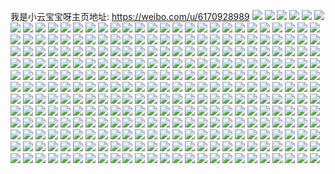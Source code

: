 我是小云宝宝呀主页地址: https://weibo.com/u/6170928989 
![](https://wx4.sinaimg.cn/mw2000/006JCAwJgy1h8vdi2n51jj32dc35se83.jpg) 
![](https://wx4.sinaimg.cn/mw2000/006JCAwJgy1h8vdi9lr8wj30z51avasx.jpg) 
![](https://wx4.sinaimg.cn/mw2000/006JCAwJgy1h8vdi5e61jj31za2n24qs.jpg) 
![](https://wx4.sinaimg.cn/mw2000/006JCAwJgy1h8vdi8o0kdj32792xoqv8.jpg) 
![](https://wx4.sinaimg.cn/mw2000/006JCAwJgy1h8qzz0ftbgj30u01407b1.jpg) 
![](https://wx4.sinaimg.cn/mw2000/006JCAwJgy1h8qzz0tp2rj30mf0twwiq.jpg) 
![](https://wx4.sinaimg.cn/mw2000/006JCAwJgy1h8qzz16yn5j30u0140gs0.jpg) 
![](https://wx4.sinaimg.cn/mw2000/006JCAwJgy1h8qzz01ancj30u014145h.jpg) 
![](https://wx4.sinaimg.cn/mw2000/006JCAwJgy1h8qzz1kyjaj30u0140jzi.jpg) 
![](https://wx4.sinaimg.cn/mw2000/006JCAwJgy1h8qzz1zsd6j30u0141wlx.jpg) 
![](https://wx4.sinaimg.cn/mw2000/006JCAwJgy1h8qzz2clldj30u0140133.jpg) 
![](https://wx4.sinaimg.cn/mw2000/006JCAwJgy1h8qzz2pp67j30u0140aj7.jpg) 
![](https://wx4.sinaimg.cn/mw2000/006JCAwJgy1h8qzz33f9aj30u0140k22.jpg) 
![](https://wx4.sinaimg.cn/mw2000/006JCAwJgy1h8lxfuu45tj30u0140wkh.jpg) 
![](https://wx4.sinaimg.cn/mw2000/006JCAwJgy1h8lxfv9z6dj30u014045n.jpg) 
![](https://wx4.sinaimg.cn/mw2000/006JCAwJgy1h8lxfw89s9j30u0140ael.jpg) 
![](https://wx4.sinaimg.cn/mw2000/006JCAwJgy1h8lxfwnbfkj30u014043o.jpg) 
![](https://wx4.sinaimg.cn/mw2000/006JCAwJgy1h8lxfxcwvuj30u0140n4b.jpg) 
![](https://wx4.sinaimg.cn/mw2000/006JCAwJgy1h8lxfwzrxuj30u0140gq7.jpg) 
![](https://wx4.sinaimg.cn/mw2000/006JCAwJgy1h8lxfuderxj30u0140af3.jpg) 
![](https://wx4.sinaimg.cn/mw2000/006JCAwJgy1h8lxfy33ikj30u0140tf4.jpg) 
![](https://wx4.sinaimg.cn/mw2000/006JCAwJgy1h8lxfxpuujj30u0140wky.jpg) 
![](https://wx4.sinaimg.cn/mw2000/006JCAwJgy1h8hlsh8xa3j30u0140tff.jpg) 
![](https://wx4.sinaimg.cn/mw2000/006JCAwJgy1h8hlsjrekwj30u014010q.jpg) 
![](https://wx4.sinaimg.cn/mw2000/006JCAwJgy1h8hlsjh24gj30u0140q9p.jpg) 
![](https://wx4.sinaimg.cn/mw2000/006JCAwJgy1h8azw20lu8j32352s7u0y.jpg) 
![](https://wx4.sinaimg.cn/mw2000/006JCAwJgy1h7yuu1u5k6j32c0340hdv.jpg) 
![](https://wx4.sinaimg.cn/mw2000/006JCAwJgy1h7yuu461x9j31xf2kkx6p.jpg) 
![](https://wx4.sinaimg.cn/mw2000/006JCAwJgy1h7yuu6eoi1j31ya2lq4qq.jpg) 
![](https://wx4.sinaimg.cn/mw2000/006JCAwJgy1h7yuu91ojcj32dc35s1kz.jpg) 
![](https://wx4.sinaimg.cn/mw2000/006JCAwJgy1h7yuubgijmj32dc35shdu.jpg) 
![](https://wx4.sinaimg.cn/mw2000/006JCAwJgy1h7yuuc4dnoj30r010011v.jpg) 
![](https://wx4.sinaimg.cn/mw2000/006JCAwJgy1h7yutz1zc7j321u2qh4qq.jpg) 
![](https://wx4.sinaimg.cn/mw2000/006JCAwJgy1h7yuueeq05j31y22leb2a.jpg) 
![](https://wx4.sinaimg.cn/mw2000/006JCAwJgy1h7yuuet528j30m90m9jsp.jpg) 
![](https://wx4.sinaimg.cn/mw2000/006JCAwJgy1h7m8jokdcdj32c03404qs.jpg) 
![](https://wx4.sinaimg.cn/mw2000/006JCAwJgy1h7m8jslje8j32c0340x6r.jpg) 
![](https://wx4.sinaimg.cn/mw2000/006JCAwJgy1h7m8jvazwuj322w2runpe.jpg) 
![](https://wx4.sinaimg.cn/mw2000/006JCAwJgy1h7m8jk9azvj31ll24s7wh.jpg) 
![](https://wx4.sinaimg.cn/mw2000/006JCAwJgy1h7m8jx6cp6j31m625ke81.jpg) 
![](https://wx4.sinaimg.cn/mw2000/006JCAwJgy1h7m8jzr777j32dc35shdu.jpg) 
![](https://wx4.sinaimg.cn/mw2000/006JCAwJgy1h7m8k2q6hhj32c03404qr.jpg) 
![](https://wx4.sinaimg.cn/mw2000/006JCAwJgy1h7m8k5lennj327v2yhx6q.jpg) 
![](https://wx4.sinaimg.cn/mw2000/006JCAwJgy1h7m8k7im4sj31p129db29.jpg) 
![](https://wx4.sinaimg.cn/mw2000/006JCAwJgy1h7m8nabhmej30by0byq3e.jpg) 
![](https://wx4.sinaimg.cn/mw2000/006JCAwJgy1h79nnofktrj31601k0gvu.jpg) 
![](https://wx4.sinaimg.cn/mw2000/006JCAwJgy1h79nnnpf2qj31601k0hdp.jpg) 
![](https://wx4.sinaimg.cn/mw2000/006JCAwJgy1h79nnqxyzjj31k01601kx.jpg) 
![](https://wx4.sinaimg.cn/mw2000/006JCAwJgy1h79nns5mtzj33402c0kjm.jpg) 
![](https://wx4.sinaimg.cn/mw2000/006JCAwJgy1h79nnp1rrgj31601k01i6.jpg) 
![](https://wx4.sinaimg.cn/mw2000/006JCAwJgy1h79nnq82w3j33402c07wi.jpg) 
![](https://wx4.sinaimg.cn/mw2000/006JCAwJgy1h72qjzf0n0j322j2rdqv6.jpg) 
![](https://wx4.sinaimg.cn/mw2000/006JCAwJgy1h72kq85ljjj32c0340u0y.jpg) 
![](https://wx4.sinaimg.cn/mw2000/006JCAwJgy1h72kqcdunuj32c03401l0.jpg) 
![](https://wx4.sinaimg.cn/mw2000/006JCAwJgy1h72kqflzebj32c0340e82.jpg) 
![](https://wx4.sinaimg.cn/mw2000/006JCAwJgy1h72kqi5jg7j32dc35sn3p.jpg) 
![](https://wx4.sinaimg.cn/mw2000/006JCAwJgy1h72kqkk8lkj31lf24ku0x.jpg) 
![](https://wx4.sinaimg.cn/mw2000/006JCAwJgy1h72kqnllqyj32c0340kjn.jpg) 
![](https://wx4.sinaimg.cn/mw2000/006JCAwJgy1h72kqr9rqgj32c0340hdv.jpg) 
![](https://wx4.sinaimg.cn/mw2000/006JCAwJgy1h72kq4x7fpj32c03407wj.jpg) 
![](https://wx4.sinaimg.cn/mw2000/006JCAwJgy1h72kqudiinj32dc35s7wj.jpg) 
![](https://wx4.sinaimg.cn/mw2000/006JCAwJgy1h6z9p7dcd7j32d8340b2e.jpg) 
![](https://wx4.sinaimg.cn/mw2000/006JCAwJgy1h6z9p31s04j30y9190axk.jpg) 
![](https://wx4.sinaimg.cn/mw2000/006JCAwJgy1h6nl1jue0ej325j2vekjm.jpg) 
![](https://wx4.sinaimg.cn/mw2000/006JCAwJgy1h6nl1xmaiej321r2qce82.jpg) 
![](https://wx4.sinaimg.cn/mw2000/006JCAwJgy1h6nl1mkjdxj32c0340u0y.jpg) 
![](https://wx4.sinaimg.cn/mw2000/006JCAwJgy1h6nl1pxg0ej32c0340x6q.jpg) 
![](https://wx4.sinaimg.cn/mw2000/006JCAwJgy1h6nl1sdn1vj32dc35s48o.jpg) 
![](https://wx4.sinaimg.cn/mw2000/006JCAwJgy1h6nl1v3petj32dc35snpe.jpg) 
![](https://wx4.sinaimg.cn/mw2000/006JCAwJgy1h6m6sxog9tj321w2qix6q.jpg) 
![](https://wx4.sinaimg.cn/mw2000/006JCAwJgy1h6m6t04gpoj32192pphdu.jpg) 
![](https://wx4.sinaimg.cn/mw2000/006JCAwJgy1h6m6suxdlpj31u92reqv5.jpg) 
![](https://wx4.sinaimg.cn/mw2000/006JCAwJgy1h6m6t2t7xdj32c03407wj.jpg) 
![](https://wx4.sinaimg.cn/mw2000/006JCAwJgy1h6m6t5fq2fj32c03404qr.jpg) 
![](https://wx4.sinaimg.cn/mw2000/006JCAwJgy1h6m6t8oyokj32c03404qr.jpg) 
![](https://wx4.sinaimg.cn/mw2000/006JCAwJgy1h6hko4iiv4j31eg1vagox.jpg) 
![](https://wx4.sinaimg.cn/mw2000/006JCAwJgy1h6hko5ova6j315g1jaabm.jpg) 
![](https://wx4.sinaimg.cn/mw2000/006JCAwJgy1h6hko6vvbxj310z1dbq5m.jpg) 
![](https://wx4.sinaimg.cn/mw2000/006JCAwJgy1h6hko269srj31pr2acq9k.jpg) 
![](https://wx4.sinaimg.cn/mw2000/006JCAwJgy1h6hko9704wj31xq2kzwiz.jpg) 
![](https://wx4.sinaimg.cn/mw2000/006JCAwJgy1h6hkoclia6j32c0340avw.jpg) 
![](https://wx4.sinaimg.cn/mw2000/006JCAwJgy1h6hkohmxsoj31w82izqv6.jpg) 
![](https://wx4.sinaimg.cn/mw2000/006JCAwJgy1h6hkokaeduj31sh2dzb2a.jpg) 
![](https://wx4.sinaimg.cn/mw2000/006JCAwJgy1h6hkoew47wj31p529j0yk.jpg) 
![](https://wx4.sinaimg.cn/mw2000/006JCAwJgy1h6hkp7vejkj30m80m8myw.jpg) 
![](https://wx4.sinaimg.cn/mw2000/006JCAwJgy1h6gfxzd6cxj326a2wdar8.jpg) 
![](https://wx4.sinaimg.cn/mw2000/006JCAwJgy1h6gfy1sftkj32c0340qnl.jpg) 
![](https://wx4.sinaimg.cn/mw2000/006JCAwJgy1h6gfy4i2wqj32c0340b2c.jpg) 
![](https://wx4.sinaimg.cn/mw2000/006JCAwJgy1h6gfy7lb5bj32c0340hdw.jpg) 
![](https://wx4.sinaimg.cn/mw2000/006JCAwJgy1h6gfyakz31j32c0340kjo.jpg) 
![](https://wx4.sinaimg.cn/mw2000/006JCAwJgy1h6gfxwvti9j32c03407w5.jpg) 
![](https://wx4.sinaimg.cn/mw2000/006JCAwJgy1h69z9545t1j32802yo4qp.jpg) 
![](https://wx4.sinaimg.cn/mw2000/006JCAwJgy1h69z8y89y9j32802yo7wk.jpg) 
![](https://wx4.sinaimg.cn/mw2000/006JCAwJgy1h69z90j3ydj32c0340npf.jpg) 
![](https://wx4.sinaimg.cn/mw2000/006JCAwJgy1h69z970o7cj32c0340qdj.jpg) 
![](https://wx4.sinaimg.cn/mw2000/006JCAwJgy1h69mw2q9kkj32442tiqv7.jpg) 
![](https://wx4.sinaimg.cn/mw2000/006JCAwJgy1h69mw4992sj31e81uy7wh.jpg) 
![](https://wx4.sinaimg.cn/mw2000/006JCAwJgy1h69mw7jz4xj32c0340gwy.jpg) 
![](https://wx4.sinaimg.cn/mw2000/006JCAwJgy1h69mw9n4j2j31tt2fqdn1.jpg) 
![](https://wx4.sinaimg.cn/mw2000/006JCAwJgy1h69mwch9vuj32c0340aim.jpg) 
![](https://wx4.sinaimg.cn/mw2000/006JCAwJgy1h69mwdstxij313x1h8taa.jpg) 
![](https://wx4.sinaimg.cn/mw2000/006JCAwJgy1h69mw04lykj32dc35shdu.jpg) 
![](https://wx4.sinaimg.cn/mw2000/006JCAwJgy1h69mwgwsiaj32c0340tk7.jpg) 
![](https://wx4.sinaimg.cn/mw2000/006JCAwJgy1h69mwki5e3j32dc35skjm.jpg) 
![](https://wx4.sinaimg.cn/mw2000/006JCAwJgy1h69mz7dyhsj30by0bywey.jpg) 
![](https://wx4.sinaimg.cn/mw2000/006JCAwJgy1h654t7wsp2j32c03404qs.jpg) 
![](https://wx4.sinaimg.cn/mw2000/006JCAwJgy1h654tcbdsuj32c0340x6r.jpg) 
![](https://wx4.sinaimg.cn/mw2000/006JCAwJgy1h654thi8yqj32c0340gz2.jpg) 
![](https://wx4.sinaimg.cn/mw2000/006JCAwJgy1h654tmpcw8j32c0340ti1.jpg) 
![](https://wx4.sinaimg.cn/mw2000/006JCAwJgy1h654trtmsgj32802yon8w.jpg) 
![](https://wx4.sinaimg.cn/mw2000/006JCAwJgy1h654t2xt43j319b1of1kx.jpg) 
![](https://wx4.sinaimg.cn/mw2000/006JCAwJgy1h650p0ya51j32c0340u10.jpg) 
![](https://wx4.sinaimg.cn/mw2000/006JCAwJgy1h650p3oli2j32dc35saq6.jpg) 
![](https://wx4.sinaimg.cn/mw2000/006JCAwJgy1h650p6gcpuj32c0340ajm.jpg) 
![](https://wx4.sinaimg.cn/mw2000/006JCAwJgy1h650p95wnrj32c0340wpc.jpg) 
![](https://wx4.sinaimg.cn/mw2000/006JCAwJgy1h650pc595bj32c034013b.jpg) 
![](https://wx4.sinaimg.cn/mw2000/006JCAwJgy1h650pf0sw6j32c0340ajf.jpg) 
![](https://wx4.sinaimg.cn/mw2000/006JCAwJgy1h650owe96nj32dc35s4qs.jpg) 
![](https://wx4.sinaimg.cn/mw2000/006JCAwJgy1h650pi45zyj32c0340azl.jpg) 
![](https://wx4.sinaimg.cn/mw2000/006JCAwJgy1h650pk80srj32c0340hdw.jpg) 
![](https://wx4.sinaimg.cn/mw2000/006JCAwJgy1h5zg3xe6rhj32802yoe82.jpg) 
![](https://wx4.sinaimg.cn/mw2000/006JCAwJgy1h5zg3yxh7jj32802yoe82.jpg) 
![](https://wx4.sinaimg.cn/mw2000/006JCAwJgy1h5q6lrkc6bj32c0340k39.jpg) 
![](https://wx4.sinaimg.cn/mw2000/006JCAwJgy1h5q6luxzsgj32722xf1kz.jpg) 
![](https://wx4.sinaimg.cn/mw2000/006JCAwJgy1h5q6lybogrj32c0340hdw.jpg) 
![](https://wx4.sinaimg.cn/mw2000/006JCAwJgy1h5q6lozz0oj32c0340qbr.jpg) 
![](https://wx4.sinaimg.cn/mw2000/006JCAwJgy1h5q6m10akdj32c0340u0z.jpg) 
![](https://wx4.sinaimg.cn/mw2000/006JCAwJgy1h5q6m38iwpj32c0340hdu.jpg) 
![](https://wx4.sinaimg.cn/mw2000/006JCAwJgy1h5q6m5r7rxj32c0340npe.jpg) 
![](https://wx4.sinaimg.cn/mw2000/006JCAwJgy1h5q6m7w8kwj32c0340q9f.jpg) 
![](https://wx4.sinaimg.cn/mw2000/006JCAwJgy1h5q6mapqekj32dc35stjx.jpg) 
![](https://wx4.sinaimg.cn/mw2000/006JCAwJgy1h5nwnxzcpzj31lq2ulx6q.jpg) 
![](https://wx4.sinaimg.cn/mw2000/006JCAwJgy1h5i7ubqg9kj311h0ozgtl.jpg) 
![](https://wx4.sinaimg.cn/mw2000/006JCAwJgy1h5i7ucwaiij30xd0m9wks.jpg) 
![](https://wx4.sinaimg.cn/mw2000/006JCAwJgy1h5i7ukt1x1j32dc35shdu.jpg) 
![](https://wx4.sinaimg.cn/mw2000/006JCAwJgy1h5h197oh61j32c0340qv7.jpg) 
![](https://wx4.sinaimg.cn/mw2000/006JCAwJgy1h5h19519p3j32c0340e83.jpg) 
![](https://wx4.sinaimg.cn/mw2000/006JCAwJgy1h5h199zkn3j31zg2nahdu.jpg) 
![](https://wx4.sinaimg.cn/mw2000/006JCAwJgy1h5h19c9ouij328d2z6u0y.jpg) 
![](https://wx4.sinaimg.cn/mw2000/006JCAwJgy1h5h19ef8n0j32dc35snpe.jpg) 
![](https://wx4.sinaimg.cn/mw2000/006JCAwJgy1h5h19gbrjxj31k022ob29.jpg) 
![](https://wx4.sinaimg.cn/mw2000/006JCAwJgy1h5h19hxlsej31ra2cdqv5.jpg) 
![](https://wx4.sinaimg.cn/mw2000/006JCAwJgy1h5h19kk6euj322z2rzhdv.jpg) 
![](https://wx4.sinaimg.cn/mw2000/006JCAwJgy1h5h19mtjjqj32802yo1l0.jpg) 
![](https://wx4.sinaimg.cn/mw2000/006JCAwJgy1h5h1d5ozzhj30by0byjrz.jpg) 
![](https://wx4.sinaimg.cn/mw2000/006JCAwJgy1h5bylrd2kcj30z61aw0z0.jpg) 
![](https://wx4.sinaimg.cn/mw2000/006JCAwJgy1h5bylrtelxj30z11apahw.jpg) 
![](https://wx4.sinaimg.cn/mw2000/006JCAwJgy1h5bylsdj4jj30z11ap46s.jpg) 
![](https://wx4.sinaimg.cn/mw2000/006JCAwJgy1h5bylswqogj30z61aw0z3.jpg) 
![](https://wx4.sinaimg.cn/mw2000/006JCAwJgy1h5byltm7r5j30z61awn33.jpg) 
![](https://wx4.sinaimg.cn/mw2000/006JCAwJgy1h5bylu9o7rj30z61awwhz.jpg) 
![](https://wx4.sinaimg.cn/mw2000/006JCAwJgy1h5bwe96gxvj32c0340x6r.jpg) 
![](https://wx4.sinaimg.cn/mw2000/006JCAwJgy1h5bwecq5sxj32c0340x6r.jpg) 
![](https://wx4.sinaimg.cn/mw2000/006JCAwJgy1h5bwefthirj32c03401l0.jpg) 
![](https://wx4.sinaimg.cn/mw2000/006JCAwJgy1h5bwejic13j32c03401kz.jpg) 
![](https://wx4.sinaimg.cn/mw2000/006JCAwJgy1h5bwembhe8j32c0340npf.jpg) 
![](https://wx4.sinaimg.cn/mw2000/006JCAwJgy1h5bwepzwpvj32c0340u0z.jpg) 
![](https://wx4.sinaimg.cn/mw2000/006JCAwJgy1h5bwetna6nj32c0340qv7.jpg) 
![](https://wx4.sinaimg.cn/mw2000/006JCAwJgy1h5bwex60dtj32c03401l0.jpg) 
![](https://wx4.sinaimg.cn/mw2000/006JCAwJgy1h5bwe5dfpqj32c03407wk.jpg) 
![](https://wx4.sinaimg.cn/mw2000/006JCAwJgy1h5bwfa03w3j30by0bygmo.jpg) 
![](https://wx4.sinaimg.cn/mw2000/006JCAwJgy1h4shlgo779j30u013zaeo.jpg) 
![](https://wx4.sinaimg.cn/mw2000/006JCAwJgy1h4shlg9wqij30u0140aei.jpg) 
![](https://wx4.sinaimg.cn/mw2000/006JCAwJgy1h4p473dqrkj30u014044m.jpg) 
![](https://wx4.sinaimg.cn/mw2000/006JCAwJgy1h4p473ze7mj30u0140afr.jpg) 
![](https://wx4.sinaimg.cn/mw2000/006JCAwJgy1h4p472vu0oj30u0140n4h.jpg) 
![](https://wx4.sinaimg.cn/mw2000/006JCAwJgy1h4p474hfi2j30u0140gtk.jpg) 
![](https://wx4.sinaimg.cn/mw2000/006JCAwJgy1h4p474vtdgj30u01407cj.jpg) 
![](https://wx4.sinaimg.cn/mw2000/006JCAwJgy1h4p475bi5bj30u0140wmm.jpg) 
![](https://wx4.sinaimg.cn/mw2000/006JCAwJgy1h4p475tsjqj30u0140tfi.jpg) 
![](https://wx4.sinaimg.cn/mw2000/006JCAwJgy1h4p4a2l0tvj30by0bywew.jpg) 
![](https://wx4.sinaimg.cn/mw2000/006JCAwJgy1h4b1w0g28ej32cc35snpi.jpg) 
![](https://wx4.sinaimg.cn/mw2000/006JCAwJgy1h4962d50rxj335s23uqv6.jpg) 
![](https://wx4.sinaimg.cn/mw2000/006JCAwJgy1h4962jw04dj335s23wnpe.jpg) 
![](https://wx4.sinaimg.cn/mw2000/006JCAwJgy1h4962nf95vj323u35r7wi.jpg) 
![](https://wx4.sinaimg.cn/mw2000/006JCAwJgy1h4962qtomsj335s23u7wj.jpg) 
![](https://wx4.sinaimg.cn/mw2000/006JCAwJgy1h4962uf0hbj335s23ue82.jpg) 
![](https://wx4.sinaimg.cn/mw2000/006JCAwJgy1h4962zceu7j323u2t4npe.jpg) 
![](https://wx4.sinaimg.cn/mw2000/006JCAwJgy1h4962a1i9kj335s23uhdu.jpg) 
![](https://wx4.sinaimg.cn/mw2000/006JCAwJgy1h49633iequj335s23ukjm.jpg) 
![](https://wx4.sinaimg.cn/mw2000/006JCAwJgy1h49636d2dpj323t2t3b2a.jpg) 
![](https://wx4.sinaimg.cn/mw2000/006JCAwJgy1h44jp4wemej32c0340b2b.jpg) 
![](https://wx4.sinaimg.cn/mw2000/006JCAwJgy1h44jp152omj32c0340hdv.jpg) 
![](https://wx4.sinaimg.cn/mw2000/006JCAwJgy1h44jp8axqpj32c0340x6r.jpg) 
![](https://wx4.sinaimg.cn/mw2000/006JCAwJgy1h44jpdo3n5j32c0340b2b.jpg) 
![](https://wx4.sinaimg.cn/mw2000/006JCAwJgy1h44jpgm1pxj31pu2agqv5.jpg) 
![](https://wx4.sinaimg.cn/mw2000/006JCAwJgy1h44jpjmv7wj31w02imu0x.jpg) 
![](https://wx4.sinaimg.cn/mw2000/006JCAwJgy1h41psbe3q6j316o1kwnpd.jpg) 
![](https://wx4.sinaimg.cn/mw2000/006JCAwJgy1h41ps8lltkj32c0340qv6.jpg) 
![](https://wx4.sinaimg.cn/mw2000/006JCAwJgy1h41psflr2wj333z230u0y.jpg) 
![](https://wx4.sinaimg.cn/mw2000/006JCAwJgy1h3zassmq1vj32c0340u0z.jpg) 
![](https://wx4.sinaimg.cn/mw2000/006JCAwJgy1h3zasp8l64j32c03407wk.jpg) 
![](https://wx4.sinaimg.cn/mw2000/006JCAwJgy1h3zasw2qrfj32c0340hdv.jpg) 
![](https://wx4.sinaimg.cn/mw2000/006JCAwJgy1h3zat08ey0j32c0340kjo.jpg) 
![](https://wx4.sinaimg.cn/mw2000/006JCAwJgy1h3zat3zz5pj32c0340e84.jpg) 
![](https://wx4.sinaimg.cn/mw2000/006JCAwJgy1h3zat7fvymj32c03407wj.jpg) 
![](https://wx4.sinaimg.cn/mw2000/006JCAwJgy1h3zat81htnj30m80m8n01.jpg) 
![](https://wx4.sinaimg.cn/mw2000/006JCAwJgy1h3tty17nx0j326j2wpkjm.jpg) 
![](https://wx4.sinaimg.cn/mw2000/006JCAwJgy1h3tty3nif7j321p2q9b2a.jpg) 
![](https://wx4.sinaimg.cn/mw2000/006JCAwJgy1h3tty6o6ntj32c0340b2b.jpg) 
![](https://wx4.sinaimg.cn/mw2000/006JCAwJgy1h3tty9mr0hj32c03404qr.jpg) 
![](https://wx4.sinaimg.cn/mw2000/006JCAwJgy1h3ttyc5gmvj32c0340qv6.jpg) 
![](https://wx4.sinaimg.cn/mw2000/006JCAwJgy1h3ttxyd0ofj32c0340kjm.jpg) 
![](https://wx4.sinaimg.cn/mw2000/006JCAwJgy1h3ttycs03aj31bu1rswxa.jpg) 
![](https://wx4.sinaimg.cn/mw2000/006JCAwJgy1h3ttyf3u8gj32c0340kjm.jpg) 
![](https://wx4.sinaimg.cn/mw2000/006JCAwJgy1h3ttyg6s24j311s1eegze.jpg) 
![](https://wx4.sinaimg.cn/mw2000/006JCAwJly1h3qfud3wr7j32c03401l0.jpg) 
![](https://wx4.sinaimg.cn/mw2000/006JCAwJly1h3qfuhhty9j32c0340e85.jpg) 
![](https://wx4.sinaimg.cn/mw2000/006JCAwJgy1h3ou1ktfnij32c0340u0x.jpg) 
![](https://wx4.sinaimg.cn/mw2000/006JCAwJgy1h3mpq7qbvsj31w02iox6p.jpg) 
![](https://wx4.sinaimg.cn/mw2000/006JCAwJgy1h3mpq95m7mj31f01w01kx.jpg) 
![](https://wx4.sinaimg.cn/mw2000/006JCAwJgy1h3cjigwtqxj32c0340e83.jpg) 
![](https://wx4.sinaimg.cn/mw2000/006JCAwJgy1h3cjihsy8vj31w02imqv5.jpg) 
![](https://wx4.sinaimg.cn/mw2000/006JCAwJgy1h3cjijb291j31w02ionpe.jpg) 
![](https://wx4.sinaimg.cn/mw2000/006JCAwJgy1h3cjil6h03j31w02ioe82.jpg) 
![](https://wx4.sinaimg.cn/mw2000/006JCAwJgy1h3cjie3pvgj32c0340qv7.jpg) 
![](https://wx4.sinaimg.cn/mw2000/006JCAwJgy1h3cjin1y4fj32802yoqv6.jpg) 
![](https://wx4.sinaimg.cn/mw2000/006JCAwJgy1h3cjioaw00j30by0by75a.jpg) 
![](https://wx4.sinaimg.cn/mw2000/006JCAwJgy1h3c8n5srgzj31o0280kjm.jpg) 
![](https://wx4.sinaimg.cn/mw2000/006JCAwJgy1h3c8na4rzzj31o0280e82.jpg) 
![](https://wx4.sinaimg.cn/mw2000/006JCAwJgy1h3c8ngkbecj31o0280hdu.jpg) 
![](https://wx4.sinaimg.cn/mw2000/006JCAwJgy1h3c8nkhmb0j31o0280e82.jpg) 
![](https://wx4.sinaimg.cn/mw2000/006JCAwJgy1h3c8nmgjkzj30m80m8wh9.jpg) 
![](https://wx4.sinaimg.cn/mw2000/006JCAwJgy1h2ry27jrewj31w02im7wi.jpg) 
![](https://wx4.sinaimg.cn/mw2000/006JCAwJgy1h2ry28ystaj31w02iou0y.jpg) 
![](https://wx4.sinaimg.cn/mw2000/006JCAwJgy1h2ry26g2tij31w02im1ky.jpg) 
![](https://wx4.sinaimg.cn/mw2000/006JCAwJgy1h2ry2a0lr5j31w02ionpe.jpg) 
![](https://wx4.sinaimg.cn/mw2000/006JCAwJgy1h2ry2b6j7sj31w02iob2b.jpg) 
![](https://wx4.sinaimg.cn/mw2000/006JCAwJgy1h2ry2cicmbj31w02ioe82.jpg) 
![](https://wx4.sinaimg.cn/mw2000/006JCAwJgy1h28w3k12wlj30u0140anb.jpg) 
![](https://wx4.sinaimg.cn/mw2000/006JCAwJgy1h24l5ry22gj30u0140jxv.jpg) 
![](https://wx4.sinaimg.cn/mw2000/006JCAwJgy1h24l5sbcmvj30u0140q8y.jpg) 
![](https://wx4.sinaimg.cn/mw2000/006JCAwJgy1h24l5rbdasj30u0140n60.jpg) 
![](https://wx4.sinaimg.cn/mw2000/006JCAwJgy1h1prgdv8ckj31400u07e2.jpg) 
![](https://wx4.sinaimg.cn/mw2000/006JCAwJgy1h1prgebkizj31400u0n6o.jpg) 
![](https://wx4.sinaimg.cn/mw2000/006JCAwJgy1h1prgemqc7j31400u046l.jpg) 
![](https://wx4.sinaimg.cn/mw2000/006JCAwJgy1h1prgewsmoj31400u0111.jpg) 
![](https://wx4.sinaimg.cn/mw2000/006JCAwJgy1h1prgf9reej30u013zaf9.jpg) 
![](https://wx4.sinaimg.cn/mw2000/006JCAwJgy1h1prgfkxbpj30u0140ahy.jpg) 
![](https://wx4.sinaimg.cn/mw2000/006JCAwJgy1h1prgg01n5j30u013sn6q.jpg) 
![](https://wx4.sinaimg.cn/mw2000/006JCAwJgy1h19cc11wr2j30u014046i.jpg) 
![](https://wx4.sinaimg.cn/mw2000/006JCAwJgy1h19cc0kibtj30u0140aii.jpg) 
![](https://wx4.sinaimg.cn/mw2000/006JCAwJgy1h19cc257wuj30u0140wn2.jpg) 
![](https://wx4.sinaimg.cn/mw2000/006JCAwJgy1gvqwo9k6q4j63402c0qv502.jpg) 
![](https://wx4.sinaimg.cn/mw2000/006JCAwJgy1gtfk2bz60gj31k01604gg.jpg) 
![](https://wx4.sinaimg.cn/mw2000/006JCAwJgy1gtfk220s0vj31w026mhdt.jpg) 
![](https://wx4.sinaimg.cn/mw2000/006JCAwJgy1gtfk1zist5j31k01604ni.jpg) 
![](https://wx4.sinaimg.cn/mw2000/006JCAwJgy1gtfk23ywoqj32c0340npd.jpg) 
![](https://wx4.sinaimg.cn/mw2000/006JCAwJgy1gtfk29oknij33402c0u0x.jpg) 
![](https://wx4.sinaimg.cn/mw2000/006JCAwJgy1gtfk2mtppwj31601k0ws5.jpg) 
![](https://wx4.sinaimg.cn/mw2000/006JCAwJgy1gtfk26mi7oj33402c0kjl.jpg) 
![](https://wx4.sinaimg.cn/mw2000/006JCAwJgy1gtfk2fcxdhj31601k04qp.jpg) 
![](https://wx4.sinaimg.cn/mw2000/006JCAwJgy1gtfk2kl2uyj33402c0x6q.jpg) 
![](https://wx4.sinaimg.cn/mw2000/006JCAwJgy1gt3qtmbpc7j30aw0bcaaj.jpg) 
![](https://wx4.sinaimg.cn/mw2000/006JCAwJgy1gs1vj8wweaj32c0340kjl.jpg) 
![](https://wx4.sinaimg.cn/mw2000/006JCAwJgy1gr2zzjm07kj30ea06ydg3.jpg) 
![](https://wx4.sinaimg.cn/mw2000/006JCAwJgy1gr2f8ncrzzj30ce043q33.jpg) 
![](https://wx4.sinaimg.cn/mw2000/006JCAwJgy1gqlnfufoiuj31zm2iox6p.jpg) 
![](https://wx4.sinaimg.cn/mw2000/006JCAwJgy1gqgwli936rj30qo140n16.jpg) 
![](https://wx4.sinaimg.cn/mw2000/006JCAwJgy1gqgwlhtqvuj30qo140wkh.jpg) 
![](https://wx4.sinaimg.cn/mw2000/006JCAwJgy1gqgwliohqhj30qo140n2q.jpg) 
![](https://wx4.sinaimg.cn/mw2000/006JCAwJgy1gplaf6r4jtj30c008aaam.jpg) 
![](https://wx4.sinaimg.cn/mw2000/006JCAwJgy1gpjds2ooc3j33402c0b29.jpg) 
![](https://wx4.sinaimg.cn/mw2000/006JCAwJgy1gphyscq3mjj33402c0kjo.jpg) 
![](https://wx4.sinaimg.cn/mw2000/006JCAwJgy1gpagj655bdj33402c07wh.jpg) 
![](https://wx4.sinaimg.cn/mw2000/006JCAwJly1gou20dbllhj31hc0panna.jpg) 
![](https://wx4.sinaimg.cn/mw2000/006JCAwJgy1gomlyg075kj30oi0bcjrw.jpg) 
![](https://wx4.sinaimg.cn/mw2000/006JCAwJgy1go7q0su7xoj31601k017i.jpg) 
![](https://wx4.sinaimg.cn/mw2000/006JCAwJgy1go5e3shh6mj30iy0j3abp.jpg) 
![](https://wx4.sinaimg.cn/mw2000/006JCAwJly1go3017acauj32c0340u0x.jpg) 
![](https://wx4.sinaimg.cn/mw2000/006JCAwJgy1gnxh1emrpnj33402c0hdt.jpg) 
![](https://wx4.sinaimg.cn/mw2000/006JCAwJgy1gnxh1g4359j32c03407km.jpg) 
![](https://wx4.sinaimg.cn/mw2000/006JCAwJgy1gnxh1hguzbj32c0340nef.jpg) 
![](https://wx4.sinaimg.cn/mw2000/006JCAwJgy1gnxh1ig1nqj31601k0k7w.jpg) 
![](https://wx4.sinaimg.cn/mw2000/006JCAwJgy1gnxh1ixnt4j31601k04gp.jpg) 
![](https://wx4.sinaimg.cn/mw2000/006JCAwJgy1gnxh1kh59uj32c0340b1f.jpg) 
![](https://wx4.sinaimg.cn/mw2000/006JCAwJgy1gnxh1cu5xpj33402c0x4h.jpg) 
![](https://wx4.sinaimg.cn/mw2000/006JCAwJgy1gnxh1li6yaj31601k04g4.jpg) 
![](https://wx4.sinaimg.cn/mw2000/006JCAwJgy1gnxh1mlemcj32c03401kx.jpg) 
![](https://wx4.sinaimg.cn/mw2000/006JCAwJly1gnqy4u9u9ij32c0340u0x.jpg) 
![](https://wx4.sinaimg.cn/mw2000/006JCAwJly1gnito19f3zj33402c0kjl.jpg) 
![](https://wx4.sinaimg.cn/mw2000/006JCAwJgy1gna8pk3yxmj333y2byu0x.jpg) 
![](https://wx4.sinaimg.cn/mw2000/006JCAwJgy1glr67n8yd2j32io2iou0y.jpg) 
![](https://wx4.sinaimg.cn/mw2000/006JCAwJgy1gllfmicdkvj32301k8tpk.jpg) 
![](https://wx4.sinaimg.cn/mw2000/006JCAwJgy1gl170la2m9j32c0340e82.jpg) 
![](https://wx4.sinaimg.cn/mw2000/006JCAwJgy1gkzyj6k19sj30rs1eimyn.jpg) 
![](https://wx4.sinaimg.cn/mw2000/006JCAwJgy1gjx25ld8dwj30n80d074q.jpg) 
![](https://wx4.sinaimg.cn/mw2000/006JCAwJgy1gipctvp5snj308w055dg1.jpg) 
![](https://wx4.sinaimg.cn/mw2000/006JCAwJgy1gipctuv5m9j30ai0433yp.jpg) 
![](https://wx4.sinaimg.cn/mw2000/006JCAwJgy1gipctrsu90j309h04kt8v.jpg) 
![](https://wx4.sinaimg.cn/mw2000/006JCAwJgy1geylyu0h6ij30ti1kqq7c.jpg) 
![](https://wx4.sinaimg.cn/mw2000/006JCAwJgy1geo7h79738j309h04kt8v.jpg) 
![](https://wx4.sinaimg.cn/mw2000/006JCAwJgy1gejknxd5edj33402c0u0x.jpg) 
![](https://wx4.sinaimg.cn/mw2000/006JCAwJgy1ge8fmnxr15j33402c0u0x.jpg) 
![](https://wx4.sinaimg.cn/mw2000/006JCAwJgy1ge8fmph7raj33402c04qq.jpg) 
![](https://wx4.sinaimg.cn/mw2000/006JCAwJgy1ge8fmry4fjj33402c0hbl.jpg) 
![](https://wx4.sinaimg.cn/mw2000/006JCAwJgy1ge8fmt7dd9j31w01f0kjl.jpg) 
![](https://wx4.sinaimg.cn/mw2000/006JCAwJgy1ge8fmmrq9uj31f01w04qp.jpg) 
![](https://wx4.sinaimg.cn/mw2000/006JCAwJgy1ge8fmq1tavj308w055dg1.jpg) 
![](https://wx4.sinaimg.cn/mw2000/006JCAwJly1ge1s4hapvqj33402c04qq.jpg) 
![](https://wx4.sinaimg.cn/mw2000/006JCAwJgy1gclps9ngk7j308w055dg1.jpg) 
![](https://wx4.sinaimg.cn/mw2000/006JCAwJgy1gcggxo6ov1j31w01f07wi.jpg) 
![](https://wx4.sinaimg.cn/mw2000/006JCAwJgy1gcggxmk5s7j31w01f01ky.jpg) 
![](https://wx4.sinaimg.cn/mw2000/006JCAwJgy1gcggxkfgqbj31rb1w0x6p.jpg) 
![](https://wx4.sinaimg.cn/mw2000/006JCAwJgy1gcggxl2eaxj30md0l3gnb.jpg) 
![](https://wx4.sinaimg.cn/mw2000/006JCAwJgy1gbulycomqtj31w02ioe82.jpg) 
